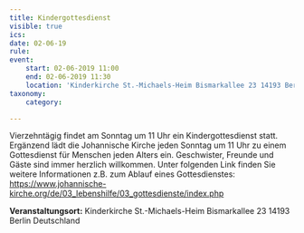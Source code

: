 ```yaml
---
title: Kindergottesdienst
visible: true
ics: 
date: 02-06-19
rule: 
event:
	start: 02-06-2019 11:00
	end: 02-06-2019 11:30
	location: 'Kinderkirche St.-Michaels-Heim Bismarkallee 23 14193 Berlin Deutschland'
taxonomy:
	category: 

---
```

Vierzehntägig findet am Sonntag um 11 Uhr ein Kindergottesdienst statt. Ergänzend lädt die Johannische Kirche jeden Sonntag um 11 Uhr zu einem Gottesdienst für Menschen jeden Alters ein. Geschwister, Freunde und Gäste sind immer herzlich willkommen. Unter folgenden Link finden Sie weitere Informationen z.B. zum Ablauf eines Gottesdienstes: https://www.johannische-kirche.org/de/03_lebenshilfe/03_gottesdienste/index.php


**Veranstaltungsort:** Kinderkirche St.-Michaels-Heim
Bismarkallee 23
14193 Berlin
Deutschland

